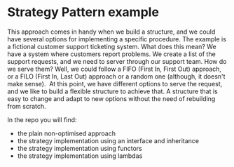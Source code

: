 # Strategy Pattern example

This approach comes in handy when we build a structure, and we could have several options for implementing a specific procedure. The example is a fictional customer support ticketing system. What does this mean? We have a system where customers report problems. We create a list of the support requests, and we need to server through our support team. How do we serve them? Well, we could follow a FIFO (First In, First Out) approach, or a FILO (First In, Last Out) approach or a random one (although, it doesn't make sense).  At this point, we have different options to serve the request, and we like to build a flexible structure to achieve that. A structure that is easy to change and adapt to new options without the need of rebuilding from scratch.

In the repo you will find:
- the plain non-optimised approach
- the strategy implementation using an interface and inheritance
- the strategy implementation using functors
- the strategy implementation using lambdas